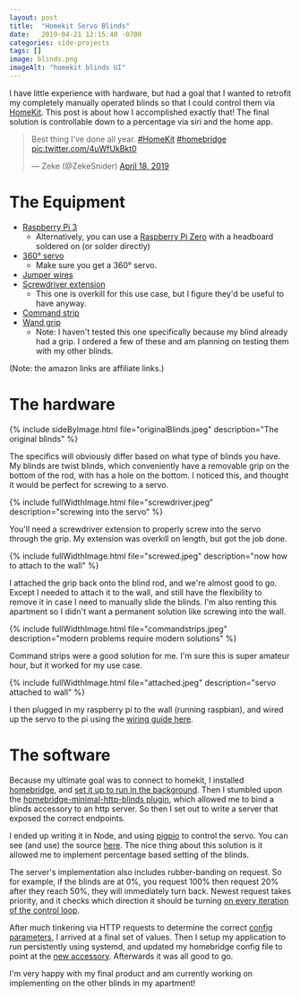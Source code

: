 ```yaml
---
layout: post
title:  "Homekit Servo Blinds"
date:   2019-04-21 12:15:40 -0700
categories: side-projects
tags: []
image: blinds.png
imageAlt: "homekit blinds UI"
---
```


I have little experience with hardware, but had a goal that I wanted to retrofit my completely manually operated blinds so that I could control them via [HomeKit](https://developer.apple.com/homekit/). This post is about how I accomplished exactly that! The final solution is controllable down to a percentage via siri and the home app.

<blockquote class="twitter-tweet"><p lang="en" dir="ltr">Best thing I’ve done all year. <a href="https://twitter.com/hashtag/HomeKit?src=hash&amp;ref_src=twsrc%5Etfw">#HomeKit</a> <a href="https://twitter.com/hashtag/homebridge?src=hash&amp;ref_src=twsrc%5Etfw">#homebridge</a> <a href="https://t.co/4uWfUkBkt0">pic.twitter.com/4uWfUkBkt0</a></p>&mdash; Zeke (@ZekeSnider) <a href="https://twitter.com/ZekeSnider/status/1118720403424153600?ref_src=twsrc%5Etfw">April 18, 2019</a></blockquote> <script async src="https://platform.twitter.com/widgets.js" charset="utf-8"></script>

# The Equipment
+ [Raspberry Pi 3](https://www.amazon.com/gp/product/B07BDR5PDW/ref=as_li_tl?ie=UTF8&camp=1789&creative=9325&creativeASIN=B07BDR5PDW&linkCode=as2&tag=zeke082-20&linkId=878ec655cdbf6a40bf226475b7c170d3)
	+ Alternatively, you can use a [Raspberry Pi Zero](https://www.amazon.com/gp/product/B06XFZC3BX/ref=as_li_tl?ie=UTF8&camp=1789&creative=9325&creativeASIN=B06XFZC3BX&linkCode=as2&tag=zeke082-20&linkId=b2b6e81aae6b419ae2449eb99dce3a82) with a headboard soldered on (or solder directly)
+ [360° servo](https://www.amazon.com/gp/product/B07F9P32PF/ref=as_li_tl?ie=UTF8&camp=1789&creative=9325&creativeASIN=B07F9P32PF&linkCode=as2&tag=zeke082-20&linkId=27ce384d7acc170d42d9cb6a80122fd6)
	+ Make sure you get a 360° servo.
+ [Jumper wires](https://www.amazon.com/gp/product/B072L1XMJR/ref=as_li_tl?ie=UTF8&camp=1789&creative=9325&creativeASIN=B072L1XMJR&linkCode=as2&tag=zeke082-20&linkId=c85aa8e645e3a2830e4380c1ca382642)
+ [Screwdriver extension](https://www.amazon.com/gp/product/B0012Q54KW/ref=as_li_tl?ie=UTF8&camp=1789&creative=9325&creativeASIN=B0012Q54KW&linkCode=as2&tag=zeke082-20&linkId=61790ac13b129e3531c8635082b29393)
	+ This one is overkill for this use case, but I figure they'd be useful to have anyway.
+ [Command strip](https://www.amazon.com/gp/product/B01FEJ3OA4/ref=as_li_tl?ie=UTF8&camp=1789&creative=9325&creativeASIN=B01FEJ3OA4&linkCode=as2&tag=zeke082-20&linkId=adaae4c8e3592d64ceffe3cce58ab598)
+ [Wand grip](https://blindparts.com/product/vertical-blind-wand-grip/)
	+ Note: I haven't tested this one specifically because my blind already had a grip. I ordered a few of these and am planning on testing them with my other blinds.

(Note: the amazon links are affiliate links.)

# The hardware
{% include sideByImage.html file="originalBlinds.jpeg" description="The original blinds" %}

The specifics will obviously differ based on what type of blinds you have. My blinds are twist blinds, which conveniently have a removable grip on the bottom of the rod, with has a hole on the bottom. I noticed this, and thought it would be perfect for screwing to a servo.

{% include fullWidthImage.html file="screwdriver.jpeg" description="screwing into the servo" %}

You'll need a screwdriver extension to properly screw into the servo through the grip. My extension was overkill on length, but got the job done.

{% include fullWidthImage.html file="screwed.jpeg" description="now how to attach to the wall" %}

I attached the grip back onto the blind rod, and we're almost good to go. Except I needed to attach it to the wall, and still have the flexibility to remove it in case I need to manually slide the blinds. I'm also renting this apartment so I didn't want a permanent solution like screwing into the wall.

{% include fullWidthImage.html file="commandstrips.jpeg" description="modern problems require modern solutions" %}

Command strips were a good solution for me. I'm sure this is super amateur hour, but it worked for my use case.

{% include fullWidthImage.html file="attached.jpeg" description="servo attached to wall" %}

I then plugged in my raspberry pi to the wall (running raspbian), and wired up the servo to the pi using the [wiring guide here](https://github.com/fivdi/pigpio#servo-control).


# The software

Because my ultimate goal was to connect to homekit, I installed [homebridge](https://github.com/nfarina/homebridge), and [set it up to run in the background](/running-homebridge-in-background/). Then I stumbled upon the [homebridge-minimal-http-blinds plugin](https://github.com/Nicnl/homebridge-minimal-http-blinds), which allowed me to bind a blinds accessory to an http server. So then I set out to write a server that exposed the correct endpoints.

I ended up writing it in Node, and using [pigpio](https://github.com/fivdi/pigpio) to control the servo. You can see (and use) the source [here](https://github.com/ZekeSnider/ServoBlinds). The nice thing about this solution is it allowed me to implement percentage based setting of the blinds. 

The server's implementation also includes rubber-banding on request. So for example, if the blinds are at 0%, you request 100% then request 20% after they reach 50%, they will immediately turn back. Newest request takes priority, and it checks which direction it should be turning [on every iteration of the control loop](https://github.com/ZekeSnider/ServoBlinds/blob/master/blinds.js#L83).

After much tinkering via HTTP requests to determine the correct [config parameters](https://github.com/ZekeSnider/ServoBlinds/blob/master/config.json), I arrived at a final set of values. Then I setup my application to run persistently using systemd, and updated my homebridge config file to point at the [new accessory](https://github.com/ZekeSnider/ServoBlinds/blob/master/accessoryConfig.json). Afterwards it was all good to go.

I'm very happy with my final product and am currently working on implementing on the other blinds in my apartment!
